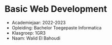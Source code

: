 # Basic Web Development

- Academiejaar: 2022-2023
- Opleiding: Bachelor Toegepaste Informatica 
- Klasgroep: 1GR3
- Naam: Walid El Bahoudi

